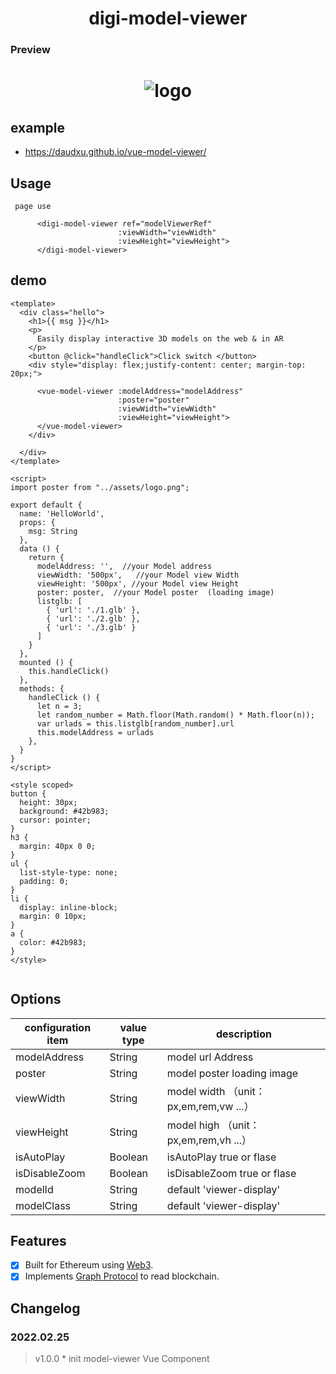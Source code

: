 <h1 align="center">
    digi-model-viewer
</h1>

### Preview

<h1 align="center">
    <img :src="$withBase('/img/components/digi-model-viewer/digi-model-viewer.png')" alt="logo">
</h1>

## example

- https://daudxu.github.io/vue-model-viewer/

## Usage

```
 page use

      <digi-model-viewer ref="modelViewerRef"
                        :viewWidth="viewWidth"
                        :viewHeight="viewHeight">
      </digi-model-viewer>

```

## demo

```
<template>
  <div class="hello">
    <h1>{{ msg }}</h1>
    <p>
      Easily display interactive 3D models on the web & in AR
    </p>
    <button @click="handleClick">Click switch </button>
    <div style="display: flex;justify-content: center; margin-top: 20px;">

      <vue-model-viewer :modelAddress="modelAddress"
                        :poster="poster"
                        :viewWidth="viewWidth"
                        :viewHeight="viewHeight">
      </vue-model-viewer>
    </div>

  </div>
</template>

<script>
import poster from "../assets/logo.png";

export default {
  name: 'HelloWorld',
  props: {
    msg: String
  },
  data () {
    return {
      modelAddress: '',  //your Model address
      viewWidth: '500px',   //your Model view Width
      viewHeight: '500px', //your Model view Height
      poster: poster,  //your Model poster  (loading image)
      listglb: [
        { 'url': './1.glb' },
        { 'url': './2.glb' },
        { 'url': './3.glb' }
      ]
    }
  },
  mounted () {
    this.handleClick()
  },
  methods: {
    handleClick () {
      let n = 3;
      let random_number = Math.floor(Math.random() * Math.floor(n));
      var urlads = this.listglb[random_number].url
      this.modelAddress = urlads
    },
  }
}
</script>

<style scoped>
button {
  height: 30px;
  background: #42b983;
  cursor: pointer;
}
h3 {
  margin: 40px 0 0;
}
ul {
  list-style-type: none;
  padding: 0;
}
li {
  display: inline-block;
  margin: 0 10px;
}
a {
  color: #42b983;
}
</style>


```

## Options

| configuration item | value type | description                             |
| ------------------ | ---------- | --------------------------------------- |
| modelAddress       | String     | model url Address                       |
| poster             | String     | model poster loading image              |
| viewWidth          | String     | model width （unit： px,em,rem,vw ...） |
| viewHeight         | String     | model high （unit： px,em,rem,vh ...）  |
| isAutoPlay         | Boolean    | isAutoPlay true or flase                |
| isDisableZoom      | Boolean    | isDisableZoom true or flase             |
| modelId            | String     | default 'viewer-display'                |
| modelClass         | String     | default 'viewer-display'                |

## Features

- [x] Built for Ethereum using [Web3](https://github.com/ethereum/web3.js/).
- [x] Implements [Graph Protocol](https://github.com/graphprotocol) to read blockchain.

## Changelog

### 2022.02.25

> v1.0.0 \* init model-viewer Vue Component

[npm]: https://img.shields.io/npm/v/postcss-load-config.svg
[npm-url]: https://npmjs.com/package/postcss-load-config
[node]: https://img.shields.io/node/v/postcss-load-plugins.svg
[node-url]: https://nodejs.org/
